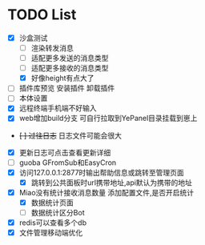 # TODO List

- [x] 沙盒测试
    - [ ] 渲染转发消息
    - [ ] 适配更多发送的消息类型
    - [ ] 适配更多接收的消息类型
    - [x] 好像height有点大了
- [ ] 插件库预览 安装插件 卸载插件
- [ ] 本体设置
- [x] 远程终端手机端不好输入
- [x] web增加build分支 可自行拉取到YePanel目录挂载到崽上
- ~~[ ] 过往日志~~ 日志文件可能会很大
- [x] 更新日志可点击查看更新详细
- [ ] guoba GFromSub和EasyCron
- [x] 访问127.0.0.1:2877时输出帮助信息或跳转至管理页面
    - [x] 跳转到公共面板时url携带地址,api默认为携带的地址
- [x] Miao没有统计接收消息数量 添加配置文件,是否开启统计
    - [x] 数据统计页面
    - [ ] 数据统计区分Bot
- [x] redis可以查看多个db
- [x] 文件管理移动端优化
